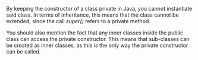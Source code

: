 By keeping the constructor of a class private in Java, you cannot instantiate said class. In terms of inheritance, this means that the class cannot be extended, since the call _super()_ refers to a private method.



You should also mention the fact that any inner classes inside the public class can access the private constructor. This means that sub-classes can be created as inner classes, as this is the only way the private constructor can be called.